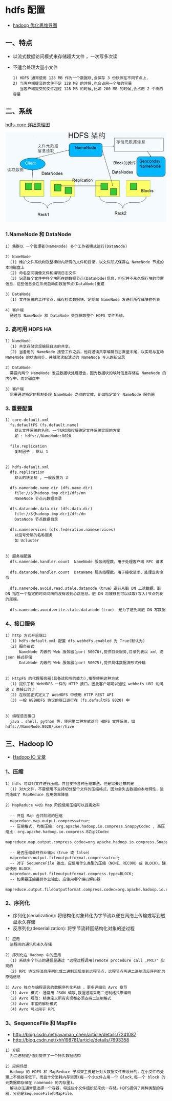 # hdfs 配置

- [hadoop 优化思维导图](http://www.processon.com/view/link/5662d493e4b01db999f419b1)

## 一、特点

- 以流式数据访问模式来存储超大文件 ，一次写多次读
- 不适合处理大量小文件

  ```
  1) HDFS 通常使用 128 MB 作为一个数据块,会保存 3 份快照在不同节点上.
  2) 当客户端提交的文件不足 128 MB 的时候,也会占用一个块的容量
     当客户端提交的文件超过 128 MB 的时候,比如 200 MB 的时候,会占用 2 个块的容量
  ```


## 二、系统

[hdfs-core 详细原理图](https://www.processon.com/view/link/56629a87e4b01db999f2f337)


![](../file/HDFS.jpg)

### 1.NameNode 和 DataNode


```
1) 集群以 一个管理者(NameNode) 多个工作者模式运行(DataNode)

2) NameNode
  (1) 维护文件系统树及整棵树内所有的文件和目录，以文件形式保存在 NameNode 节点的本地磁盘上
  (2) 命名空间镜像文件和编辑日志文件
  (3) 记录每个文件中各个块所在的数据节点(DataNode)信息，但它并不永久保存块的位置信息，这些信息会在系统启动由数据节点(DataNode)重建

3) DataNode
  (1) 文件系统的工作节点，储存检索数据块，定期向 NameNode 发送们所存储块的列表

4) 客户端
  通过与 NameNode 和 DataNode 交互获取整个 HDFS 文件系统。
```

### 2. 高可用 HDFS HA


```
1) NameNode
  (1) 共享存储实现编辑日志的共享。
  (2) 当备用的 NameNode 接管工作之后，他将通读共享编辑日志直至末尾，以实现与互动 NameNode 的状态同步，并继续读取活动的 NameNode 写入的新记录

2) DataNode
  需要向两个 NameNode 发送数据块处理报告，因为数据块的映射信息存储在 NameNode 的内存中，而非磁盘中

3) 客户端
  需要通过特定的机制处理 NameNode 之间的实效，比如指定某个 NameNode 服务器
```

### 3. 重要配置

```
1) core-default.xml
  fs.defaultFS (fs.default.name)
    默认文件系统的名称。一个URI和权威确定文件系统实现的方案
    如 : hdfs://NameNode:8020

  file.replication
    复制因子 ，默认 1


2) hdfs-default.xml
  dfs.replication
    默认的块复制 , 一般设置为 3

  dfs.namenode.name.dir (dfs.name.dir)
    file://${hadoop.tmp.dir}/dfs/nn
    NameNode 节点元数据目录

  dfs.datanode.data.dir (dfs.data.dir)
    file://${hadoop.tmp.dir}/dfs/dn
    DataNode 节点数据目录

  dfs.nameservices (dfs.federation.nameservices)
    以逗号分隔的名称服务
    如 Ucluster


3) 服务端配置
  dfs.namenode.handler.count  NameNode 服务线程数。用于处理客户端 RPC 请求

  dfs.datanode.handler.count  DataName 服务线程数。用于接收请求，处理业务命令

  dfs.namenode.avoid.read.stale.datanode（true）避开从脏 DN 上读数据。脏 DN 指在一个指定的时间间隔内没有收到心跳信息。脏 DN 将被移到可以读取(写入)节点列表的尾端。

  dfs.namenode.avoid.write.stale.datanode（true） 是为了避免向脏 DN 写数据

```

### 4、接口服务

```
1) http 方式开启端口
  (1) hdfs-default.xml 配置 dfs.webhdfs.enabled 为 True(默认为)
  (2) 服务形式
      NameNode 内嵌的 Web 服务器(port 50070),提供目录服务,目录列表以 xml 或 json 格式存储
      DataNode 内嵌的 Web 服务器(port 50075),提供具体数据流形式传输


2) HttpFS 的代理服务器(具备读和写的能力),推荐使用这种方式
  (1) 提供了和 WebHDFS 一样的 HTTP 接口，因此客户端可以通过 webhdfs URI 访问这 2 类接口的了
  (2) 在规范正式定义了 WebHDFS 中使用 HTTP REST API
  (3) 一般 WEBHDFS 协议的端口运行在 (fs.defaultFS 8020) 中


3) 编程语言接口
  java 、shell、python 等，使用第二种方式访问 HDFS 文件系统，如 hdfs://NameNode:8020/user/hive

```


## 三、Hadoop IO

- [Hadoop IO 文章](http://sishuok.com/forum/blogPost/list/5963.html)

### 1、压缩

```
1) hdfs 可以对文件进行压缩，并且支持各种压缩算法，但是需要注意的是
  (1) 对大文件，不要使用不支持切分整个文件的压缩格式，因为会失去数据的本地特性，进而造成了 MapReduce 应用效率降低

2) MapReduce 中的 Map 阶段使用压缩可以提高效率

  -- 开启 Map 合并阶段的压缩
  mapreduce.map.output.compress=true;
  -- 压缩格式, 均衡压缩: org.apache.hadoop.io.compress.SnappyCodec , 高压缩比: org.apache.hadoop.io.compress.BZip2Codec
  mapreduce.map.output.compress.codec=org.apache.hadoop.io.compress.SnappyCodec;

  -- 是否压缩最终作业输出（true 或 false）
  mapreduce.output.fileoutputformat.compress=true;
  -- 对于 SequenceFile 输出，应使用什么类型的压缩（NONE、RECORD 或 BLOCK）。建议使用 BLOCK
  mapreduce.output.fileoutputformat.compress.type=BLOCK;
  -- 如果要压缩最终作业输出，应使用哪个编码解码器
  mapreduce.output.fileoutputformat.compress.codec=org.apache.hadoop.io.compress.SnappyCodec;

```

### 2、序列化

- 序列化(serialization): 将结构化对象转化为字节流以便在网络上传输或写到磁盘永久存储
- 反序列化(deserialization): 将字节流转回结构化对象的逆过程

```
1) 应用
  进程间的通讯和永久存储

2) 序列化在 Hadoop 中的应用
  (1) 系统多个节点的通信是通过 "远程过程调用(remote procedure call ,PRC)" 实现的
  (2) RPC 协议将消息序列化成二进制流后发到远程节点，远程节点再讲二进制流反序列化为原始信息

3) Avro 独立与编程语言的数据序列化系统 ，更多详细见 Avro 章节
  (1) Avro 模式: 通常用 JSON 编写,数据通常采用二进制格式来编码
  (2) Avro 规范: 精确定义所有实现都必须支持二进制格式
  (3) Avro 丰富的解析模式
  (4) Avro 可以用于 RPC
```


### 3、SequenceFile 和 MapFile

- http://blog.csdn.net/javaman_chen/article/details/7241087
- http://blog.csdn.net/xhh198781/article/details/7693358

```
1) 介绍
  为二进制键/值对提供了一个持久数据结构

2) 应用场景
  Hadoop 的 HDFS 和 MapReduce 子框架主要是针对大数据文件来设计的，在小文件的处理上不但效率低下，而且十分消耗内存资源(每一个小文件占用一个 Block,每一个 block 的元数据都存储在 namenode 的内存里)。
  解决办法通常是选择一个容器，将这些小文件组织起来统一存储。HDFS提供了两种类型的容器，分别是SequenceFile和MapFile。
```
